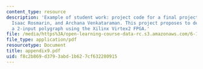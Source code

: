 ```yaml
---
content_type: resource
description: 'Example of student work: project code for a final project by Chris Buenrostro,
  Isaac Rosmarin, and Archana Venkataraman. This project proposes to design and implement
  a 2-input polygraph using the Xilinx Virtex2 FPGA.'
file: /media/https%3A/open-learning-course-data-rc.s3.amazonaws.com/6-111-introductory-digital-systems-laboratory-spring-2006/f8c2b869d3793abd1b627cf632280915_appendix9.pdf
file_type: application/pdf
resourcetype: Document
title: appendix9.pdf
uid: f8c2b869-d379-3abd-1b62-7cf632280915
---
```

